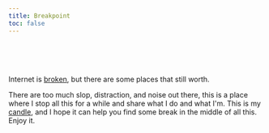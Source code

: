 ```yaml
---
title: Breakpoint
toc: false
---
```


<br>
<br>
<br>

Internet is [broken](https://en.wikipedia.org/wiki/Dead_Internet_theory), but there are some places that still worth.

There are too much slop, distraction, and noise out there, this is a place where I stop all this for a while and share what I do and what I'm. This is my [candle](https://en.wikipedia.org/wiki/The_Demon-Haunted_World), and I hope it can help you find some break in the middle of all this. Enjoy it.
